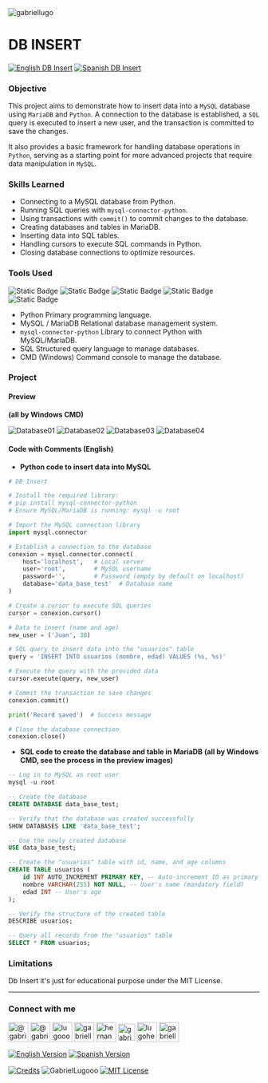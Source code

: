 <img align="center" src="https://media.licdn.com/dms/image/v2/D4D16AQGUNxQ7NSC05A/profile-displaybackgroundimage-shrink_350_1400/profile-displaybackgroundimage-shrink_350_1400/0/1738695150340?e=1744243200&v=beta&t=oXX-ixT9bR3dJcYCLv4KBs5wjKFoeP0524kFGHQMYmQ" alt="gabriellugo" />

# DB INSERT

<a href="https://github.com/GabrielLugooo/DB-Insert" target="_blank" rel="noreferrer noopener"> <img align="center" src="https://img.shields.io/badge/English%20DB%20Insert-000000" alt="English DB Insert" /></a>
<a href="https://github.com/GabrielLugooo/DB-Insert/blob/main/README%20Spanish.md" target="_blank" rel="noreferrer noopener"> <img align="center" src="https://img.shields.io/badge/Spanish%20DB%20Insert-green" alt="Spanish DB Insert" /></a>

### Objective

This project aims to demonstrate how to insert data into a `MySQL` database using `MariaDB` and `Python`. A connection to the database is established, a `SQL` query is executed to insert a new user, and the transaction is committed to save the changes.

It also provides a basic framework for handling database operations in `Python`, serving as a starting point for more advanced projects that require data manipulation in `MySQL`.

### Skills Learned

- Connecting to a MySQL database from Python.
- Running SQL queries with `mysql-connector-python`.
- Using transactions with `commit()` to commit changes to the database.
- Creating databases and tables in MariaDB.
- Inserting data into SQL tables.
- Handling cursors to execute SQL commands in Python.
- Closing database connections to optimize resources.

### Tools Used

![Static Badge](https://img.shields.io/badge/Python-000000?logo=python&logoSize=auto)
![Static Badge](https://img.shields.io/badge/MySQL-000000?logo=mysql&logoSize=auto)
![Static Badge](https://img.shields.io/badge/MariaDB-000000?logo=mariadb&logoSize=auto)
![Static Badge](https://img.shields.io/badge/SQL-000000?logo=sql&logoSize=auto)
![Static Badge](https://img.shields.io/badge/Bash%20CMD-000000?logo=bash&logoSize=auto)

- Python Primary programming language.
- MySQL / MariaDB Relational database management system.
- `mysql-connector-python` Library to connect Python with MySQL/MariaDB.
- SQL Structured query language to manage databases.
- CMD (Windows) Command console to manage the database.

### Project

#### Preview

**(all by Windows CMD)**

<img align="center" src="https://i.imgur.com/ZO9TsjB.jpeg" alt="Database01" />
<img align="center" src="https://i.imgur.com/G4rKQV8.jpeg" alt="Database02" />
<img align="center" src="https://i.imgur.com/zypP0gc.jpeg" alt="Database03" />
<img align="center" src="https://i.imgur.com/i2KFgMd.jpeg" alt="Database04" />

#### Code with Comments (English)

- **Python code to insert data into MySQL**

```python
# DB Insert

# Install the required library:
# pip install mysql-connector-python
# Ensure MySQL/MariaDB is running: mysql -u root

# Import the MySQL connection library
import mysql.connector

# Establish a connection to the database
conexion = mysql.connector.connect(
    host='localhost',   # Local server
    user='root',        # MySQL username
    password='',        # Password (empty by default on localhost)
    database='data_base_test'  # Database name
)

# Create a cursor to execute SQL queries
cursor = conexion.cursor()

# Data to insert (name and age)
new_user = ('Juan', 30)

# SQL query to insert data into the "usuarios" table
query = 'INSERT INTO usuarios (nombre, edad) VALUES (%s, %s)'

# Execute the query with the provided data
cursor.execute(query, new_user)

# Commit the transaction to save changes
conexion.commit()

print('Record saved')  # Success message

# Close the database connection
conexion.close()
```

- **SQL code to create the database and table in MariaDB**
  **(all by Windows CMD, see the process in the preview images)**

```sql
-- Log in to MySQL as root user
mysql -u root

-- Create the database
CREATE DATABASE data_base_test;

-- Verify that the database was created successfully
SHOW DATABASES LIKE 'data_base_test';

-- Use the newly created database
USE data_base_test;

-- Create the "usuarios" table with id, name, and age columns
CREATE TABLE usuarios (
    id INT AUTO_INCREMENT PRIMARY KEY, -- Auto-increment ID as primary key
    nombre VARCHAR(255) NOT NULL, -- User's name (mandatory field)
    edad INT -- User's age
);

-- Verify the structure of the created table
DESCRIBE usuarios;

-- Query all records from the "usuarios" table
SELECT * FROM usuarios;
```

### Limitations

Db Insert it's just for educational purpose under the MIT License.

---

<h3 align="left">Connect with me</h3>

<p align="left">
<a href="https://www.youtube.com/@gabriellugooo" target="_blank" rel="noreferrer noopener"> <img align="center" src="https://img.icons8.com/?size=50&id=55200&format=png" alt="@gabriellugooo" height="40" width="40" /></a>
<a href="http://www.tiktok.com/@gabriellugooo" target="_blank" rel="noreferrer noopener"> <img align="center" src="https://img.icons8.com/?size=50&id=118638&format=png" alt="@gabriellugooo" height="40" width="40" /></a>
<a href="https://instagram.com/lugooogabriel" target="_blank" rel="noreferrer noopener"> <img align="center" src="https://img.icons8.com/?size=50&id=32309&format=png" alt="lugooogabriel" height="40" width="40" /></a>
<a href="https://twitter.com/gabriellugo__" target="_blank" rel="noreferrer noopener"> <img align="center" src="https://img.icons8.com/?size=50&id=phOKFKYpe00C&format=png" alt="gabriellugo__" height="40" width="40" /></a>
<a href="https://www.linkedin.com/in/hernando-gabriel-lugo" target="_blank" rel="noreferrer noopener"> <img align="center" src="https://img.icons8.com/?size=50&id=8808&format=png" alt="hernando-gabriel-lugo" height="40" width="40" /></a>
<a href="https://github.com/GabrielLugooo" target="_blank" rel="noreferrer noopener"> <img align="center" src="https://img.icons8.com/?size=80&id=AngkmzgE6d3E&format=png" alt="gabriellugooo" height="34" width="34" /></a>
<a href="mailto:lugohernandogabriel@gmail.com"> <img align="center" src="https://img.icons8.com/?size=50&id=38036&format=png" alt="lugohernandogabriel@gmail.com" height="40" width="40" /></a>
<a href="https://linktr.ee/gabriellugooo" target="_blank" rel="noreferrer noopener"> <img align="center" src="https://simpleicons.org/icons/linktree.svg" alt="gabriellugooo" height="40" width="40" /></a>
</p>

<p align="left">
<a href="https://github.com/GabrielLugooo/GabrielLugooo/blob/main/README.md" target="_blank" rel="noreferrer noopener"> <img align="center" src="https://img.shields.io/badge/English%20Version-000000" alt="English Version" /></a>
<a href="https://github.com/GabrielLugooo/GabrielLugooo/blob/main/Readme%20Spanish.md" target="_blank" rel="noreferrer noopener"> <img align="center" src="https://img.shields.io/badge/Spanish%20Version-Green" alt="Spanish Version" /></a>
</p>

<a href="https://linktr.ee/gabriellugooo" target="_blank" rel="noreferrer noopener"> <img align="center" src="https://img.shields.io/badge/Credits-Gabriel%20Lugo-green" alt="Credits" /></a>
<img align="center" src="https://komarev.com/ghpvc/?username=GabrielLugoo&label=Profile%20views&color=green&base=2000" alt="GabrielLugooo" />
<a href="" target="_blank" rel="noreferrer noopener"> <img align="center" src="https://img.shields.io/badge/License-MIT-green" alt="MIT License" /></a>
